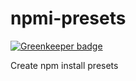 # npmi-presets

[![Greenkeeper badge](https://badges.greenkeeper.io/elcoosp/npmi-presets.svg)](https://greenkeeper.io/)

Create npm install presets
